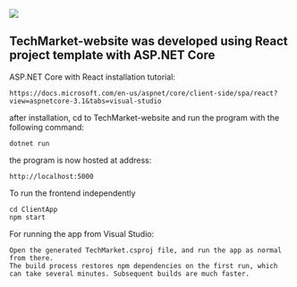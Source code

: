 

![](TECHMarket.gif)

## TechMarket-website was developed using React project template with ASP.NET Core
ASP.NET Core with React installation tutorial:

```
https://docs.microsoft.com/en-us/aspnet/core/client-side/spa/react?view=aspnetcore-3.1&tabs=visual-studio
```
after installation, cd to TechMarket-website and run the program with the following command:
```
dotnet run
```
the program is now hosted at address:
```
http://localhost:5000
```
To run the frontend independently
```
cd ClientApp
npm start
```
For running the app from Visual Studio:
```
Open the generated TechMarket.csproj file, and run the app as normal from there.
The build process restores npm dependencies on the first run, which can take several minutes. Subsequent builds are much faster.
```
